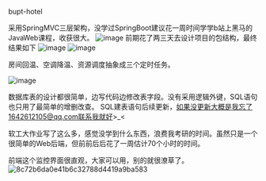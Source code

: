 bupt-hotel

采用SpringMVC三层架构，没学过SpringBoot建议花一周时间学学b站上黑马的JavaWeb课程，收获很大。
![image](https://github.com/buptLiYangCode/bupt-hotel/assets/92902069/86366da1-b2be-49ca-80f8-c58c2ce8bb31)
前期花了两三天去设计项目的包结构，最终结果如下
![image](https://github.com/buptLiYangCode/bupt-hotel/assets/92902069/6ce5bccd-02d1-41aa-ac68-b59456c807e2)
![image](https://github.com/buptLiYangCode/bupt-hotel/assets/92902069/176b12b3-aa2b-4ac5-a9b7-38068b876e3d)

房间回温、空调降温、资源调度抽象成三个定时任务。

![image](https://github.com/buptLiYangCode/bupt-hotel/assets/92902069/beab6815-d34b-4b25-b5ef-64aa75751acc)

数据库表的设计都很简单，边写代码边修改表字段。没有采用逻辑外键，SQL语句也只用了最简单的增删改查。
SQL建表语句后续更新，如果没更新大概是我忘了1642612105@qq.com联系我就好>_<

软工大作业写了这么多，感觉没学到什么东西，浪费我考研的时间。虽然只是一个很简单的Web后端，但前前后后花了一周估计70个小时的时间。

前端这个监控界面很直观，大家可以用，别的就很潦草了。
![8c72b6da0e41b6c32788d4419a9ba583](https://github.com/buptLiYangCode/bupt-hotel/assets/92902069/7ca3f48f-9a11-4ee7-ab57-a784267beab7)
